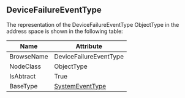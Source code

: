<!-- objecttype -->
## DeviceFailureEventType
The representation of the DeviceFailureEventType ObjectType in the address space is shown in the following table:  

|Name|Attribute|
|---|---|
|BrowseName|DeviceFailureEventType|
|NodeClass|ObjectType|
|IsAbtract|True|
|BaseType|[SystemEventType](../../../Part5/ObjectTypes/SystemEventType/readme.md)|

